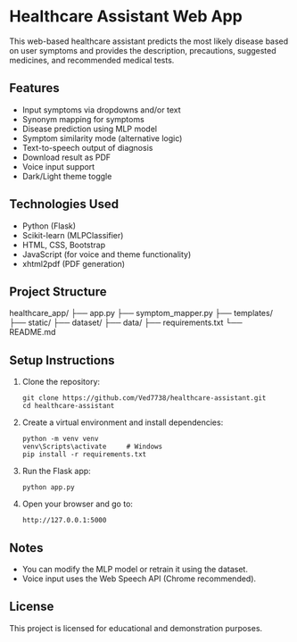 # Healthcare Assistant Web App

This web-based healthcare assistant predicts the most likely disease based on user symptoms and provides the description, precautions, suggested medicines, and recommended medical tests.

## Features

- Input symptoms via dropdowns and/or text
- Synonym mapping for symptoms
- Disease prediction using MLP model
- Symptom similarity mode (alternative logic)
- Text-to-speech output of diagnosis
- Download result as PDF
- Voice input support
- Dark/Light theme toggle

## Technologies Used

- Python (Flask)
- Scikit-learn (MLPClassifier)
- HTML, CSS, Bootstrap
- JavaScript (for voice and theme functionality)
- xhtml2pdf (PDF generation)

## Project Structure

healthcare_app/
├── app.py
├── symptom_mapper.py
├── templates/
├── static/
├── dataset/
├── data/
├── requirements.txt
└── README.md


## Setup Instructions

1. Clone the repository:
    ```
    git clone https://github.com/Ved7738/healthcare-assistant.git
    cd healthcare-assistant
    ```

2. Create a virtual environment and install dependencies:
    ```
    python -m venv venv
    venv\Scripts\activate     # Windows
    pip install -r requirements.txt
    ```

3. Run the Flask app:
    ```
    python app.py
    ```

4. Open your browser and go to:
    ```
    http://127.0.0.1:5000
    ```

## Notes

- You can modify the MLP model or retrain it using the dataset.
- Voice input uses the Web Speech API (Chrome recommended).

## License

This project is licensed for educational and demonstration purposes.
